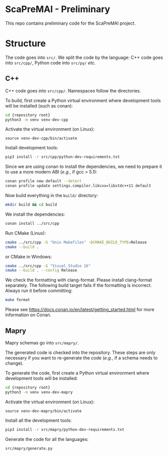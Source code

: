 ScaPreMAI - Preliminary
=======================
This repo contains preliminary code for the ScaPreMAI project.

Structure
=========
The code goes into `src/`. We split the code by the language: 
C++ code goes into `src/cpp/`, Python code into `src/py/` *etc.*


C++
---
C++ code goes into `src/cpp/`. Namespaces follow the directories.

To build, first create a Python virtual environment where development
tools will be installed (such as conan):

```bash
cd {repository root}
python3 -m venv venv-dev-cpp
```

Activate the virtual environment (on Linux):
```
source venv-dev-cpp/bin/activate
```

Install development tools:
```bash
pip3 install -r src/cpp/python-dev-requirements.txt
```

Since we are using conan to install the dependencies, we need
to prepare it to use a more modern ABI (*e.g.*, if gcc > 5.1):
```bash
conan profile new default --detect
conan profile update settings.compiler.libcxx=libstdc++11 default
```

Now build everything in the `build/` directory:
```bash
mkdir build && cd build
```

We install the dependencies:
```bash
conan install ../src/cpp
```

Run CMake (Linux):
```bash
cmake ../src/cpp -G "Unix Makefiles" -DCMAKE_BUILD_TYPE=Release
cmake --build .
```

or CMake in Windows:
```bash
cmake ../src/cpp -G "Visual Studio 16"
cmake --build . --config Release
```

We check the formatting with clang-format. Please install clang-format separately.
The following build target fails if the formatting is incorrect. Always run it before
committing:
```bash
make format
```

Please see https://docs.conan.io/en/latest/getting_started.html for more information on Conan.

Mapry
-----
Mapry schemas go into `src/mapry/`.

The generated code is checked into the repository. These steps are only necessary
if you want to re-generate the code (*e.g.*, if a schema needs to change).

To generate the code, first create a Python virtual environment where development
tools will be installed:

```bash
cd {repository root}
python3 -m venv venv-dev-mapry
```

Activate the virtual environment (on Linux):
```
source venv-dev-mapry/bin/activate
```

Install all the development tools:
```bash
pip3 install -r src/mapry/python-dev-requirements.txt
```

Generate the code for all the languages:
```bash
src/mapry/generate.py
```
